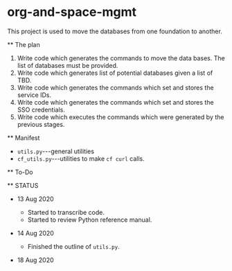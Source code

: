 # org-and-space-mgmt

This project is used to move the databases from one foundation to another.  

** The plan
1.  Write code which generates the commands to move the data bases.  The list of databases must be provided.
1.  Write code which generates list of potential databases given a list of TBD.
1.  Write code which generates the commands which set and stores the service IDs.
1.  Write code which generates the commands which set and stores the SSO credentials.
1.  Write code which executes the commands which were generated by the previous stages.

** Manifest

- `utils.py`---general utilities
- `cf_utils.py`---utilities to make `cf curl` calls.

** To-Do

** STATUS

- 13 Aug 2020
  - Started to transcribe code.
  - Started to review Python reference manual.

- 14 Aug 2020
  - Finished the outline of `utils.py`.

- 18 Aug 2020
